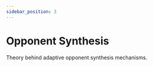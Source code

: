 ```yaml
---
sidebar_position: 3
---
```


# Opponent Synthesis

Theory behind adaptive opponent synthesis mechanisms.